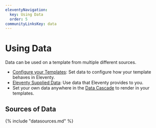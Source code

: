 ```yaml
---
eleventyNavigation:
  key: Using Data
  order: 5
communityLinksKey: data
---
```

# Using Data

Data can be used on a template from multiple different sources.

* [Configure your Templates](/docs/data-configuration/): Set data to configure how your template behaves in Eleventy.
* [Eleventy Supplied Data](/docs/data-eleventy-supplied/): Use data that Eleventy provides to you.
* Set your own data anywhere in the [Data Cascade](/docs/data-cascade/) to render in your templates.

## Sources of Data

{% include "datasources.md" %}

